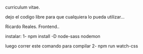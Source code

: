 curriculum vitae.

dejo el codigo libre para que cualquiera lo pueda utilizar... 

Ricardo Reales. Frontend.. 


instalar: 
1- npm install -D node-sass nodemon

luego correr este comando para compilar
2- npm run watch-css

